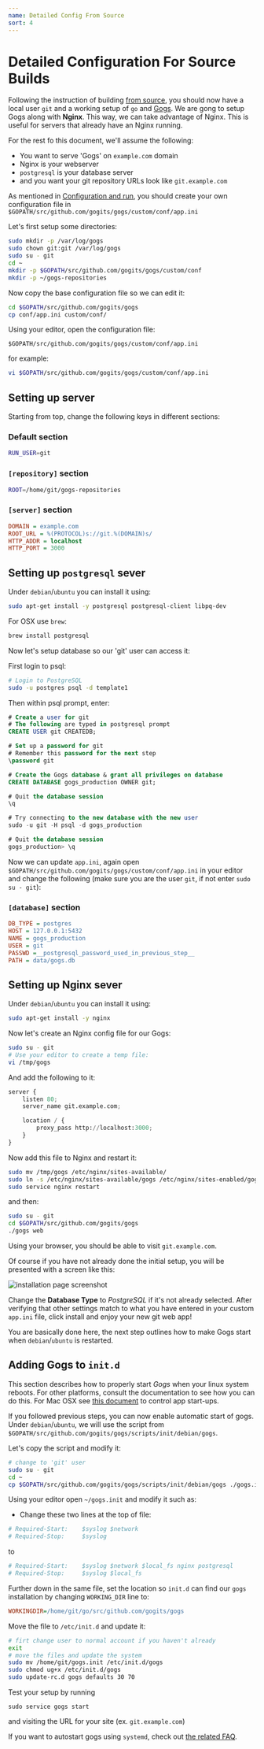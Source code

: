 ```yaml
---
name: Detailed Config From Source
sort: 4
---
```


# Detailed Configuration For Source Builds

Following the instruction of building [from source](/docs/installation/install_from_source), you should now have a local user `git` and a working setup of `go` and [Gogs](http://gogs.io/).
We are gong to setup Gogs along with **Nginx**. This way, we can take advantage of Nginx. This is useful for servers that already have an Nginx running.

For the rest fo this document, we'll assume the following:

- You want to serve 'Gogs' on `example.com` domain
- Nginx is your webserver
- `postgresql` is your database server
- and you want your git repository URLs look like `git.example.com`

As mentioned in [Configuration and run](/docs/installation/configuration_and_run.md), you should create your own configuration file in `$GOPATH/src/github.com/gogits/gogs/custom/conf/app.ini`

Let's first setup some directories:

```bash
sudo mkdir -p /var/log/gogs
sudo chown git:git /var/log/gogs
sudo su - git
cd ~
mkdir -p $GOPATH/src/github.com/gogits/gogs/custom/conf
mkdir -p ~/gogs-repositories
```

Now copy the base configuration file so we can edit it:

```bash
cd $GOPATH/src/github.com/gogits/gogs
cp conf/app.ini custom/conf/
```

Using your editor, open the configuration file:

`$GOPATH/src/github.com/gogits/gogs/custom/conf/app.ini`

for example:

```bash
vi $GOPATH/src/github.com/gogits/gogs/custom/conf/app.ini
```

## Setting up server

Starting from top, change the following keys in different sections:

### Default section

```bash
RUN_USER=git
```

### `[repository]` section

```bash
ROOT=/home/git/gogs-repositories
```

### `[server]` section

```ini
DOMAIN = example.com
ROOT_URL = %(PROTOCOL)s://git.%(DOMAIN)s/
HTTP_ADDR = localhost
HTTP_PORT = 3000
```

## Setting up `postgresql` sever

Under `debian`/`ubuntu` you can install it using:

```bash
sudo apt-get install -y postgresql postgresql-client libpq-dev
```

For OSX use `brew`:

```bash
brew install postgresql
```

Now let's setup database so our 'git' user can access it:

First login to psql:

```bash
# Login to PostgreSQL
sudo -u postgres psql -d template1
```

Then within psql prompt, enter:

```sql
# Create a user for git
# The following are typed in postgresql prompt
CREATE USER git CREATEDB;

# Set up a password for git
# Remember this password for the next step
\password git

# Create the Gogs database & grant all privileges on database
CREATE DATABASE gogs_production OWNER git;

# Quit the database session
\q

# Try connecting to the new database with the new user
sudo -u git -H psql -d gogs_production

# Quit the database session
gogs_production> \q
```

Now we can update `app.ini`, again open `$GOPATH/src/github.com/gogits/gogs/custom/conf/app.ini` in your editor and change the following (make sure you are the user `git`, if not enter `sudo su - git`):

### `[database]` section

```ini
DB_TYPE = postgres
HOST = 127.0.0.1:5432
NAME = gogs_production
USER = git
PASSWD =__postgresql_password_used_in_previous_step__
PATH = data/gogs.db
```

## Setting up Nginx sever

Under `debian`/`ubuntu` you can install it using:

```bash
sudo apt-get install -y nginx
```

Now let's create an Nginx config file for our Gogs:

```bash
sudo su - git
# Use your editor to create a temp file:
vi /tmp/gogs
```
And add the following to it:

```python
server {
    listen 80;
    server_name git.example.com;

    location / {
        proxy_pass http://localhost:3000;
    }
}
```

Now add this file to Nginx and restart it:

```bash
sudo mv /tmp/gogs /etc/nginx/sites-available/
sudo ln -s /etc/nginx/sites-available/gogs /etc/nginx/sites-enabled/gogs
sudo service nginx restart
```
and then:

```bash
sudo su - git
cd $GOPATH/src/github.com/gogits/gogs
./gogs web
```

Using your browser, you should be able to visit `git.example.com`.

Of course if you have not already done the initial setup, you will be presented with a screen like this:

![installation page screenshot](/docs/images/installation_page_screenshot.png)

Change the **Database Type** to *PostgreSQL* if it's not already selected. After verifying that other settings match to what you have entered in your custom `app.ini` file, click install and enjoy your new git web app!

You are basically done here, the next step outlines how to make Gogs start when `debian`/`ubuntu` is restarted.

## Adding Gogs to `init.d`

This section describes how to properly start *Gogs* when your linux system reboots. For other platforms, consult the documentation to see how you can do this. For Mac OSX see [this document](/docs/installation/install_gogs_on_mac.md#run-gogs-server) to control app start-ups.

If you followed previous steps, you can now enable automatic start of gogs. Under `debian`/`ubuntu`, we will use the script from `$GOPATH/src/github.com/gogits/gogs/scripts/init/debian/gogs`.

Let's copy the script and modify it:

```bash
# change to 'git' user
sudo su - git
cd ~
cp $GOPATH/src/github.com/gogits/gogs/scripts/init/debian/gogs ./gogs.init
```

Using your editor open `~/gogs.init` and modify it such as:

- Change these two lines at the top of file:

```ini
# Required-Start:    $syslog $network
# Required-Stop:     $syslog
```

to

```ini
# Required-Start:    $syslog $network $local_fs nginx postgresql
# Required-Stop:     $syslog $local_fs
```

Further down in the same file, set the location so `init.d` can find our `gogs` installation by changing `WORKING_DIR` line to:

```ini
WORKINGDIR=/home/git/go/src/github.com/gogits/gogs
```

Move the file to `/etc/init.d` and update it:

```bash
# firt change user to normal account if you haven't already
exit
# move the files and update the system
sudo mv /home/git/gogs.init /etc/init.d/gogs
sudo chmod ug+x /etc/init.d/gogs
sudo update-rc.d gogs defaults 30 70
```

Test your setup by running

```sudo service gogs start```

and visiting the URL for your site (ex. `git.example.com`)

If you want to autostart gogs using `systemd`, check out [the related FAQ](/docs/intro/faqs.md#systemd-service).
